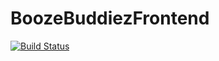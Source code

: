 # BoozeBuddiezFrontend
[![Build Status](https://travis-ci.com/WiebevanHerwijnen/BoozeBuddiezFrontend.svg?branch=master)](https://travis-ci.com/WiebevanHerwijnen/BoozeBuddiezFrontend)
